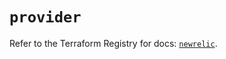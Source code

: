 # `provider`

Refer to the Terraform Registry for docs: [`newrelic`](https://registry.terraform.io/providers/newrelic/newrelic/3.57.1/docs).
